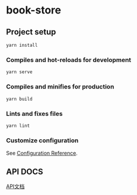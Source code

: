<!--
 * @Author: {baixiao}
 * @Date: 2022-09-15 16:44:43
 * @LastEditors: {baixiao}
 * @LastEditTime: 2022-09-15 16:52:44
 * @Description: 
-->
# book-store

## Project setup
```
yarn install
```

### Compiles and hot-reloads for development
```
yarn serve
```

### Compiles and minifies for production
```
yarn build
```

### Lints and fixes files
```
yarn lint
```

### Customize configuration
See [Configuration Reference](https://cli.vuejs.org/config/).

## API DOCS
[API文档](https://www.showdoc.com.cn/1207745568269674/6094279351627422)